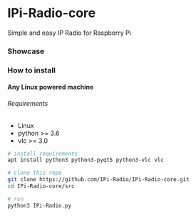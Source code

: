 # IPi-Radio-core

Simple and easy IP Radio for Raspberry Pi

### Showcase

### How to install

#### Any Linux powered machine

###### Requirements

- Linux
- python >= 3.6
- vlc >= 3.0

```bash
# install requirements
apt install python3 python3-pyqt5 python3-vlc vlc

# clone this repo
git clone https://github.com/IPi-Radio/IPi-Radio-core.git
cd IPi-Radio-core/src

# run
python3 IPi-Radio.py
```
